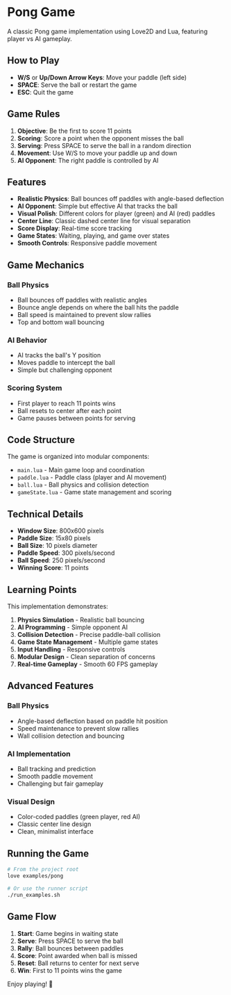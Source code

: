 # Pong Game

A classic Pong game implementation using Love2D and Lua, featuring player vs AI gameplay.

## How to Play

- **W/S** or **Up/Down Arrow Keys**: Move your paddle (left side)
- **SPACE**: Serve the ball or restart the game
- **ESC**: Quit the game

## Game Rules

1. **Objective**: Be the first to score 11 points
2. **Scoring**: Score a point when the opponent misses the ball
3. **Serving**: Press SPACE to serve the ball in a random direction
4. **Movement**: Use W/S to move your paddle up and down
5. **AI Opponent**: The right paddle is controlled by AI

## Features

- **Realistic Physics**: Ball bounces off paddles with angle-based deflection
- **AI Opponent**: Simple but effective AI that tracks the ball
- **Visual Polish**: Different colors for player (green) and AI (red) paddles
- **Center Line**: Classic dashed center line for visual separation
- **Score Display**: Real-time score tracking
- **Game States**: Waiting, playing, and game over states
- **Smooth Controls**: Responsive paddle movement

## Game Mechanics

### Ball Physics
- Ball bounces off paddles with realistic angles
- Bounce angle depends on where the ball hits the paddle
- Ball speed is maintained to prevent slow rallies
- Top and bottom wall bouncing

### AI Behavior
- AI tracks the ball's Y position
- Moves paddle to intercept the ball
- Simple but challenging opponent

### Scoring System
- First player to reach 11 points wins
- Ball resets to center after each point
- Game pauses between points for serving

## Code Structure

The game is organized into modular components:

- `main.lua` - Main game loop and coordination
- `paddle.lua` - Paddle class (player and AI movement)
- `ball.lua` - Ball physics and collision detection
- `gameState.lua` - Game state management and scoring

## Technical Details

- **Window Size**: 800x600 pixels
- **Paddle Size**: 15x80 pixels
- **Ball Size**: 10 pixels diameter
- **Paddle Speed**: 300 pixels/second
- **Ball Speed**: 250 pixels/second
- **Winning Score**: 11 points

## Learning Points

This implementation demonstrates:

1. **Physics Simulation** - Realistic ball bouncing
2. **AI Programming** - Simple opponent AI
3. **Collision Detection** - Precise paddle-ball collision
4. **Game State Management** - Multiple game states
5. **Input Handling** - Responsive controls
6. **Modular Design** - Clean separation of concerns
7. **Real-time Gameplay** - Smooth 60 FPS gameplay

## Advanced Features

### Ball Physics
- Angle-based deflection based on paddle hit position
- Speed maintenance to prevent slow rallies
- Wall collision detection and bouncing

### AI Implementation
- Ball tracking and prediction
- Smooth paddle movement
- Challenging but fair gameplay

### Visual Design
- Color-coded paddles (green player, red AI)
- Classic center line design
- Clean, minimalist interface

## Running the Game

```bash
# From the project root
love examples/pong

# Or use the runner script
./run_examples.sh
```

## Game Flow

1. **Start**: Game begins in waiting state
2. **Serve**: Press SPACE to serve the ball
3. **Rally**: Ball bounces between paddles
4. **Score**: Point awarded when ball is missed
5. **Reset**: Ball returns to center for next serve
6. **Win**: First to 11 points wins the game

Enjoy playing! 🏓 